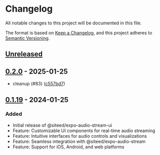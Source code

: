 # Changelog

All notable changes to this project will be documented in this file.

The format is based on [Keep a Changelog](https://keepachangelog.com/en/1.0.0/),
and this project adheres to [Semantic Versioning](https://semver.org/spec/v2.0.0.html).

## [Unreleased]


## [0.2.0] - 2025-01-25
- cleanup (#83) ([c557bd7](https://github.com/deeeed/expo-audio-stream/commit/c557bd79e3b043bc89695a0351014eaca6857036))

## [0.1.19] - 2024-01-25
### Added
- Initial release of @siteed/expo-audio-stream-ui
- Feature: Customizable UI components for real-time audio streaming
- Feature: Intuitive interfaces for audio controls and visualizations
- Feature: Seamless integration with @siteed/expo-audio-stream
- Feature: Support for iOS, Android, and web platforms

[unreleased]: https://github.com/deeeed/expo-audio-stream/compare/@siteed/expo-audio-ui@0.2.0...HEAD
[0.2.0]: https://github.com/deeeed/expo-audio-stream/compare/@siteed/expo-audio-ui@0.1.19...@siteed/expo-audio-ui@0.2.0
[Unreleased]: https://github.com/deeeed/expo-audio-stream/compare/@siteed/expo-audio-ui@0.1.19...HEAD
[0.1.19]: https://github.com/deeeed/expo-audio-stream/releases/tag/@siteed/expo-audio-ui@0.1.19
